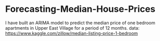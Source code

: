 # Forecasting-Median-House-Prices
I have built an ARIMA model to predict the median price of one bedroom apartments in Upper East Village for a period of 12 months. data: https://www.kaggle.com/zillow/median-listing-price-1-bedroom
